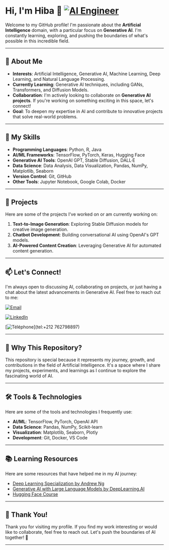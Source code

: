 # Hi, I'm Hiba 👋  [![AI Engineer](https://img.shields.io/badge/-AI%20Engineer-01D277?style=for-the-badge&logo=ai&logoColor=white)](https://www.linkedin.com/in/hiba-echchaia-341778281/)

Welcome to my GitHub profile! I'm passionate about the **Artificial Intelligence** domain, with a particular focus on **Generative AI**. I'm constantly learning, exploring, and pushing the boundaries of what's possible in this incredible field.

---

## 🚀 About Me

- **Interests**: Artificial Intelligence, Generative AI, Machine Learning, Deep Learning, and Natural Language Processing.
- **Currently Learning**: Generative AI techniques, including GANs, Transformers, and Diffusion Models.
- **Collaboration**: I'm actively looking to collaborate on **Generative AI projects**. If you're working on something exciting in this space, let's connect!
- **Goal**: To deepen my expertise in AI and contribute to innovative projects that solve real-world problems.

---

## 🌱 My Skills

- **Programming Languages**: Python, R, Java
- **AI/ML Frameworks**: TensorFlow, PyTorch, Keras, Hugging Face
- **Generative AI Tools**: OpenAI GPT, Stable Diffusion, DALL·E
- **Data Science**: Data Analysis, Data Visualization, Pandas, NumPy, Matplotlib, Seaborn
- **Version Control**: Git, GitHub
- **Other Tools**: Jupyter Notebook, Google Colab, Docker

---

## 💼 Projects

Here are some of the projects I've worked on or am currently working on:

1. **Text-to-Image Generation**: Exploring Stable Diffusion models for creative image generation.
2. **Chatbot Development**: Building conversational AI using OpenAI's GPT models.
3. **AI-Powered Content Creation**: Leveraging Generative AI for automated content generation.

---

## 📫 Let's Connect!

I'm always open to discussing AI, collaborating on projects, or just having a chat about the latest advancements in Generative AI. Feel free to reach out to me:

[![Email](https://img.shields.io/badge/Email-echchaia.hiba@gmail.com-D14836?style=for-the-badge&logo=gmail&logoColor=white)](mailto:echchaia.hiba@gmail.com)

 [![LinkedIn](https://img.shields.io/badge/LinkedIn-0077B5?style=for-the-badge&logo=linkedin&logoColor=white)](https://www.linkedin.com/in/hiba-echchaia-341778281/)

 [![Téléphone](https://img.shields.io/badge/Téléphone-06%20XX%20XX%20XX%20XX-01D277?style=for-the-badge&logo=telegram&logoColor=white)](tel:+212 762798897)

---

## 🌟 Why This Repository?

This repository is special because it represents my journey, growth, and contributions in the field of Artificial Intelligence. It's a space where I share my projects, experiments, and learnings as I continue to explore the fascinating world of AI.

---

## 🛠️ Tools & Technologies

Here are some of the tools and technologies I frequently use:

- **AI/ML**: TensorFlow, PyTorch, OpenAI API
- **Data Science**: Pandas, NumPy, Scikit-learn
- **Visualization**: Matplotlib, Seaborn, Plotly
- **Development**: Git, Docker, VS Code

---

## 📚 Learning Resources

Here are some resources that have helped me in my AI journey:

- [Deep Learning Specialization by Andrew Ng](https://www.coursera.org/specializations/deep-learning)
- [Generative AI with Large Language Models by DeepLearning.AI](https://www.coursera.org/learn/generative-ai-with-llms)
- [Hugging Face Course](https://huggingface.co/course/chapter1)

---

## 🙏 Thank You!

Thank you for visiting my profile. If you find my work interesting or would like to collaborate, feel free to reach out. Let's push the boundaries of AI together! 🚀

---

<!---
1-hiba/1-hiba is a ✨ special ✨ repository because its `README.md` (this file) appears on your GitHub profile.
You can click the Preview link to take a look at your changes.
--->
